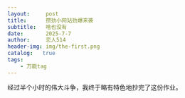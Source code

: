 ```yaml
---
layout:     post
title:      攒劲小网站劲爆来袭
subtitle:   啥也没有
date:       2025-7-7
author:     恋人514
header-img: img/the-first.png
catalog:   true
tags:
    - 万能tag
---
```

经过半个小时的伟大斗争，我终于略有特色地抄完了这份作业。
